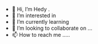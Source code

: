 - 👋 Hi, I’m Hedy .
- 👀 I’m interested in 
- 🌱 I’m currently learning 
- 💞️ I’m looking to collaborate on ...
- 📫 How to reach me .....

<!---
hedy992/hedy992 is a ✨ special ✨ repository because its `README.md` (this file) appears on your GitHub profile.
You can click the Preview link to take a look at your changes.
--->

